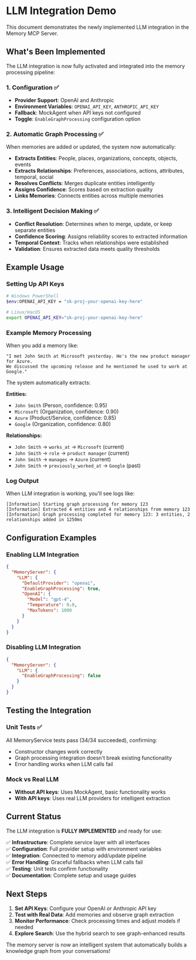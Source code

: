 # LLM Integration Demo

This document demonstrates the newly implemented LLM integration in the Memory MCP Server.

## What's Been Implemented

The LLM integration is now fully activated and integrated into the memory processing pipeline:

### 1. Configuration ✅
- **Provider Support**: OpenAI and Anthropic
- **Environment Variables**: `OPENAI_API_KEY`, `ANTHROPIC_API_KEY`
- **Fallback**: MockAgent when API keys not configured
- **Toggle**: `EnableGraphProcessing` configuration option

### 2. Automatic Graph Processing ✅
When memories are added or updated, the system now automatically:
- **Extracts Entities**: People, places, organizations, concepts, objects, events
- **Extracts Relationships**: Preferences, associations, actions, attributes, temporal, social
- **Resolves Conflicts**: Merges duplicate entities intelligently
- **Assigns Confidence**: Scores based on extraction quality
- **Links Memories**: Connects entities across multiple memories

### 3. Intelligent Decision Making ✅
- **Conflict Resolution**: Determines when to merge, update, or keep separate entities
- **Confidence Scoring**: Assigns reliability scores to extracted information
- **Temporal Context**: Tracks when relationships were established
- **Validation**: Ensures extracted data meets quality thresholds

## Example Usage

### Setting Up API Keys

```bash
# Windows PowerShell
$env:OPENAI_API_KEY = "sk-proj-your-openai-key-here"

# Linux/macOS
export OPENAI_API_KEY="sk-proj-your-openai-key-here"
```

### Example Memory Processing

When you add a memory like:

```
"I met John Smith at Microsoft yesterday. He's the new product manager for Azure. 
We discussed the upcoming release and he mentioned he used to work at Google."
```

The system automatically extracts:

**Entities:**
- `John Smith` (Person, confidence: 0.95)
- `Microsoft` (Organization, confidence: 0.90)
- `Azure` (Product/Service, confidence: 0.85)
- `Google` (Organization, confidence: 0.80)

**Relationships:**
- `John Smith` → `works_at` → `Microsoft` (current)
- `John Smith` → `role` → `product manager` (current)
- `John Smith` → `manages` → `Azure` (current)
- `John Smith` → `previously_worked_at` → `Google` (past)

### Log Output

When LLM integration is working, you'll see logs like:

```
[Information] Starting graph processing for memory 123
[Information] Extracted 4 entities and 4 relationships from memory 123
[Information] Graph processing completed for memory 123: 3 entities, 2 relationships added in 1250ms
```

## Configuration Examples

### Enabling LLM Integration
```json
{
  "MemoryServer": {
    "LLM": {
      "DefaultProvider": "openai",
      "EnableGraphProcessing": true,
      "OpenAI": {
        "Model": "gpt-4",
        "Temperature": 0.0,
        "MaxTokens": 1000
      }
    }
  }
}
```

### Disabling LLM Integration
```json
{
  "MemoryServer": {
    "LLM": {
      "EnableGraphProcessing": false
    }
  }
}
```

## Testing the Integration

### Unit Tests ✅
All MemoryService tests pass (34/34 succeeded), confirming:
- Constructor changes work correctly
- Graph processing integration doesn't break existing functionality
- Error handling works when LLM calls fail

### Mock vs Real LLM
- **Without API keys**: Uses MockAgent, basic functionality works
- **With API keys**: Uses real LLM providers for intelligent extraction

## Current Status

The LLM integration is **FULLY IMPLEMENTED** and ready for use:

✅ **Infrastructure**: Complete service layer with all interfaces  
✅ **Configuration**: Full provider setup with environment variables  
✅ **Integration**: Connected to memory add/update pipeline  
✅ **Error Handling**: Graceful fallbacks when LLM calls fail  
✅ **Testing**: Unit tests confirm functionality  
✅ **Documentation**: Complete setup and usage guides  

## Next Steps

1. **Set API Keys**: Configure your OpenAI or Anthropic API key
2. **Test with Real Data**: Add memories and observe graph extraction
3. **Monitor Performance**: Check processing times and adjust models if needed
4. **Explore Search**: Use the hybrid search to see graph-enhanced results

The memory server is now an intelligent system that automatically builds a knowledge graph from your conversations! 